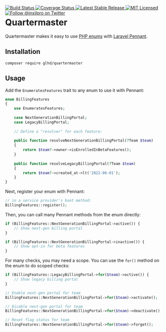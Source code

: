 <div style="float: right;">
	<a href="https://github.com/glhd/quartermaster/actions" target="_blank">
		<img 
			src="https://github.com/glhd/quartermaster/workflows/PHPUnit/badge.svg" 
			alt="Build Status" 
		/>
	</a>
	<a href="https://codeclimate.com/github/glhd/quartermaster/test_coverage" target="_blank">
		<img 
			src="https://api.codeclimate.com/v1/badges/45ab9ed460682eb24bb6/test_coverage" 
			alt="Coverage Status" 
		/>
	</a>
	<a href="https://packagist.org/packages/glhd/quartermaster" target="_blank">
        <img 
            src="https://poser.pugx.org/glhd/quartermaster/v/stable" 
            alt="Latest Stable Release" 
        />
	</a>
	<a href="./LICENSE" target="_blank">
        <img 
            src="https://poser.pugx.org/glhd/quartermaster/license" 
            alt="MIT Licensed" 
        />
    </a>
    <a href="https://twitter.com/inxilpro" target="_blank">
        <img 
            src="https://img.shields.io/twitter/follow/inxilpro?style=social" 
            alt="Follow @inxilpro on Twitter" 
        />
    </a>
</div>

# Quartermaster

Quartermaster makes it easy to use [PHP enums](https://www.php.net/manual/en/language.types.enumerations.php) 
with [Laravel Pennant](https://laravel.com/docs/11.x/pennant).

## Installation

```shell
composer require glhd/quartermaster
```

## Usage

Add the `EnumeratesFeatures` trait to any enum to use it with Pennant:

```php
enum BillingFeatures
{
    use EnumeratesFeatures;
    
    case NextGenerationBillingPortal;
    case LegacyBillingPortal;
    
    // Define a "resolver" for each feature:
    
    public function resolveNextGenerationBillingPortal(?Team $team)
    {
        return $team?->owner->isEnrolledInBetaFeatures();
    }
    
    public function resolveLegacyBillingPortal(?Team $team)
    {
        return $team?->created_at->lt('2022-06-01');
    }
}
```

Next, register your enum with Pennant:

```php
// in a service provider's boot method:
BillingFeatures::register();
```

Then, you can call many Pennant methods from the enum directly:

```php
if (BillingFeatures::NextGenerationBillingPortal->active()) {
    // Show next-gen billing portal
}

if (BillingFeatures::NextGenerationBillingPortal->inactive()) {
    // Show opt-in for beta features
}
```

For many checks, you may need a scope. You can use the `for()` method
on the enum to do scoped checks:

```php
if (BillingFeatures::LegacyBillingPortal->for($team)->active()) {
    // Show legacy billing portal
}

// Enable next-gen portal for team
BillingFeatures::NextGenerationBillingPortal->for($team)->activate();

// Disable next-gen portal for team
BillingFeatures::NextGenerationBillingPortal->for($team)->deactivate();

// Reset flag status for team
BillingFeatures::NextGenerationBillingPortal->for($team)->forget();
```
